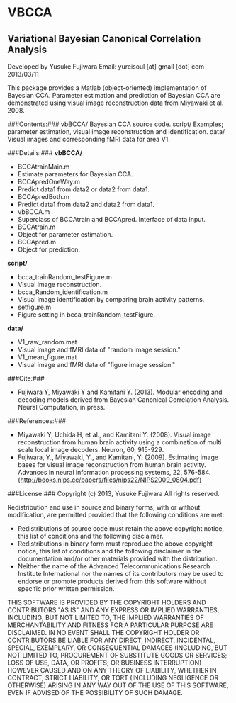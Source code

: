 VBCCA
=====

Variational Bayesian Canonical Correlation Analysis
----------------------------------------------------

Developed by Yusuke Fujiwara
Email: yureisoul [at] gmail [dot] com
2013/03/11

This package provides a Matlab (object-oriented) implementation of Bayesian CCA.
Parameter estimation and prediction of Bayesian CCA are demonstrated using visual image reconstruction data from Miyawaki et al. 2008.

###Contents:###
vbBCCA/  	Bayesian CCA source code.
script/		Examples; parameter estimation, visual image reconstruction and identification.
data/		Visual images and corresponding fMRI data for area V1.

###Details:###
**vbBCCA/**
  - BCCAtrainMain.m   
   - Estimate parameters for Bayesian CCA.
  - BCCApredOneWay.m  
   - Predict data1 from data2 or data2 from data1.
  - BCCApredBoth.m    
   - Predict data1 from data2 and data2 from data1.
  - vbBCCA.m          
   - Superclass of BCCAtrain and BCCApred. Interface of data input.
  - BCCAtrain.m       
   - Object for parameter estimation.
  - BCCApred.m        
   - Object for prediction.

**script/**
  - bcca_trainRandom_testFigure.m     
   - Visual image reconstruction.
  - bcca_Random_identification.m      
   - Visual image identification by comparing brain activity patterns.
  - setfigure.m                       
   - Figure setting in bcca_trainRandom_testFigure.

**data/**
  - V1_raw_random.mat      
   - Visual image and fMRI data of "random image session."
  - V1_mean_figure.mat     
   - Visual image and fMRI data of "figure image session."
 

###Cite:###
- Fujiwara Y, Miyawaki Y and Kamitani Y. (2013). Modular encoding and decoding models derived from Bayesian Canonical Correlation Analysis. Neural Computation, in press.

###References:###
- Miyawaki Y, Uchida H, et al., and Kamitani Y. (2008). Visual image reconstruction from human brain activity using a combination of multi scale local image decoders. Neuron, 60, 915-929.
- Fujiwara, Y., Miyawaki, Y., and Kamitani, Y. (2009). Estimating image bases for visual image reconstruction from human brain activity. Advances in neural information processing systems, 22, 576-584.
(http://books.nips.cc/papers/files/nips22/NIPS2009_0804.pdf)

###License:###
Copyright (c) 2013, Yusuke Fujiwara
All rights reserved.

Redistribution and use in source and binary forms, with or without modification, are permitted provided that the following conditions are met:

- Redistributions of source code must retain the above copyright notice, this list of conditions and the following disclaimer.
- Redistributions in binary form must reproduce the above copyright notice, this list of conditions and the following disclaimer 
  in the documentation and/or other materials provided with the distribution.
- Neither the name of the Advanced Telecommunications Research Institute International nor the names of its contributors may be 
  used to endorse or promote products derived from this software without specific prior written permission.

THIS SOFTWARE IS PROVIDED BY THE COPYRIGHT HOLDERS AND CONTRIBUTORS "AS IS" AND ANY EXPRESS OR IMPLIED WARRANTIES, INCLUDING, 
BUT NOT LIMITED TO, THE IMPLIED WARRANTIES OF MERCHANTABILITY AND FITNESS FOR A PARTICULAR PURPOSE ARE DISCLAIMED. IN NO EVENT 
SHALL THE COPYRIGHT HOLDER OR CONTRIBUTORS BE LIABLE FOR ANY DIRECT, INDIRECT, INCIDENTAL, SPECIAL, EXEMPLARY, OR CONSEQUENTIAL 
DAMAGES (INCLUDING, BUT NOT LIMITED TO, PROCUREMENT OF SUBSTITUTE GOODS OR SERVICES; LOSS OF USE, DATA, OR PROFITS; OR BUSINESS 
INTERRUPTION) HOWEVER CAUSED AND ON ANY THEORY OF LIABILITY, WHETHER IN CONTRACT, STRICT LIABILITY, OR TORT (INCLUDING NEGLIGENCE 
OR OTHERWISE) ARISING IN ANY WAY OUT OF THE USE OF THIS SOFTWARE, EVEN IF ADVISED OF THE POSSIBILITY OF SUCH DAMAGE.
